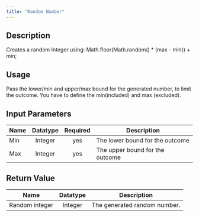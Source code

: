 ```yaml
---
title: "Random Number"
---
```

## Description
Creates a random Integer using:
Math.floor(Math.random() * (max - min)) + min;


## Usage
Pass the lower/min and upper/max bound for the generated number, to limit the outcome.
You have to define the min(included) and max (excluded).

## Input Parameters

Name | Datatype | Required | Description
---- |:--------:| :-------:|---------------
Min | Integer | yes | The lower bound for the outcome
Max | Integer | yes | The upper bound for the outcome

## Return Value

Name | Datatype | Description
---- | :---------: | ---------------
Random integer | Integer | The generated random number.
